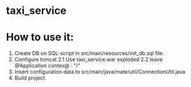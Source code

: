 # taxi_service
# How to use it:
1. Create DB on SQL-script in src/main/resources/init_db.sql file.
2. Configure tomcat 
    2.1 Use taxi_service:war exploded
    2.2 leave @Application contex@ : "/"
3. Insert configuration data to src/main/java/mate/util/ConnectionUtil.java
4. Build project.
